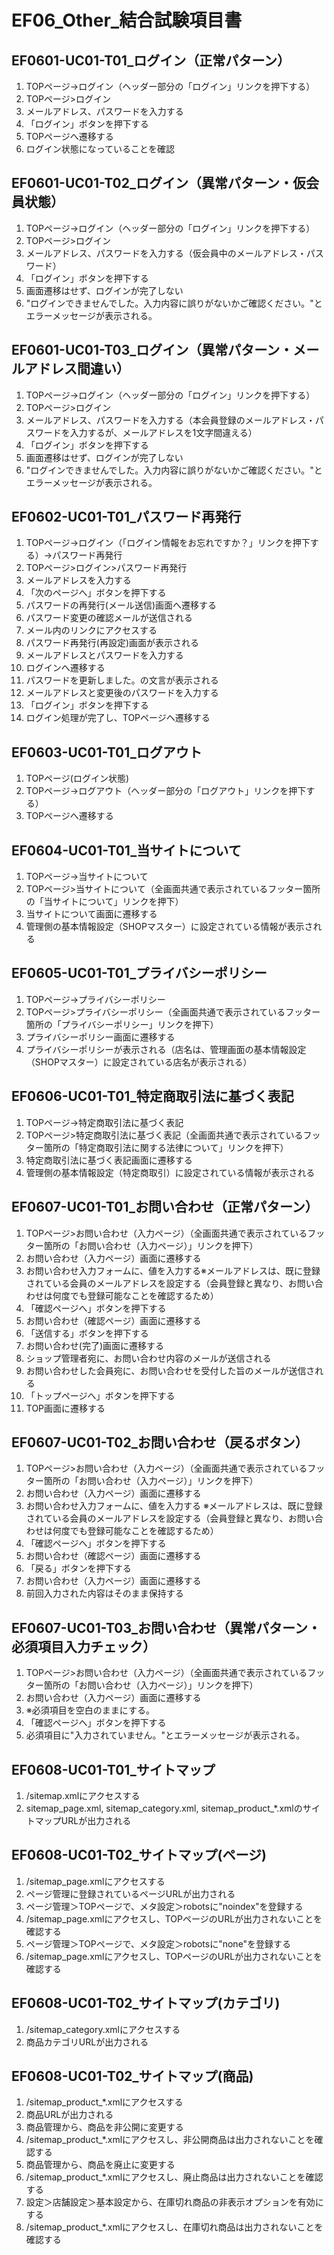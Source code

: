 # EF06_Other_結合試験項目書

## EF0601-UC01-T01_ログイン（正常パターン）

1. TOPページ→ログイン（ヘッダー部分の「ログイン」リンクを押下する）
1. TOPページ>ログイン
1. メールアドレス、パスワードを入力する
1. 「ログイン」ボタンを押下する
1. TOPページへ遷移する
1. ログイン状態になっていることを確認

## EF0601-UC01-T02_ログイン（異常パターン・仮会員状態）

1. TOPページ→ログイン（ヘッダー部分の「ログイン」リンクを押下する）
1. TOPページ>ログイン
1. メールアドレス、パスワードを入力する（仮会員中のメールアドレス・パスワード）
1. 「ログイン」ボタンを押下する
1. 画面遷移はせず、ログインが完了しない
1. "ログインできませんでした。入力内容に誤りがないかご確認ください。"とエラーメッセージが表示される。

## EF0601-UC01-T03_ログイン（異常パターン・メールアドレス間違い）

1. TOPページ→ログイン（ヘッダー部分の「ログイン」リンクを押下する）
1. TOPページ>ログイン
1. メールアドレス、パスワードを入力する（本会員登録のメールアドレス・パスワードを入力するが、メールアドレスを1文字間違える）
1. 「ログイン」ボタンを押下する
1. 画面遷移はせず、ログインが完了しない
1. "ログインできませんでした。入力内容に誤りがないかご確認ください。"とエラーメッセージが表示される。

## EF0602-UC01-T01_パスワード再発行

1. TOPページ→ログイン（「ログイン情報をお忘れですか？」リンクを押下する）→パスワード再発行
1. TOPページ>ログイン>パスワード再発行
1. メールアドレスを入力する
1. 「次のページへ」ボタンを押下する
1. パスワードの再発行(メール送信)画面へ遷移する
1. パスワード変更の確認メールが送信される
1. メール内のリンクにアクセスする
1. パスワード再発行(再設定)画面が表示される
1. メールアドレスとパスワードを入力する
1. ログインへ遷移する
1. パスワードを更新しました。の文言が表示される
1. メールアドレスと変更後のパスワードを入力する
1. 「ログイン」ボタンを押下する
1. ログイン処理が完了し、TOPページヘ遷移する

## EF0603-UC01-T01_ログアウト

1. TOPページ(ログイン状態)
1. TOPページ→ログアウト（ヘッダー部分の「ログアウト」リンクを押下する）
1. TOPページへ遷移する

## EF0604-UC01-T01_当サイトについて

1. TOPページ→当サイトについて
1. TOPページ>当サイトについて（全画面共通で表示されているフッター箇所の「当サイトについて」リンクを押下）
1. 当サイトについて画面に遷移する
1. 管理側の基本情報設定（SHOPマスター）に設定されている情報が表示される

## EF0605-UC01-T01_プライバシーポリシー

1. TOPページ→プライバシーポリシー
1. TOPページ>プライバシーポリシー（全画面共通で表示されているフッター箇所の「プライバシーポリシー」リンクを押下）
1. プライバシーポリシー画面に遷移する
1. プライバシーポリシーが表示される（店名は、管理画面の基本情報設定（SHOPマスター）に設定されている店名が表示される）

## EF0606-UC01-T01_特定商取引法に基づく表記

1. TOPページ→特定商取引法に基づく表記
1. TOPページ>特定商取引法に基づく表記（全画面共通で表示されているフッター箇所の「特定商取引法に関する法律について」リンクを押下）
1. 特定商取引法に基づく表記画面に遷移する
1. 管理側の基本情報設定（特定商取引）に設定されている情報が表示される

## EF0607-UC01-T01_お問い合わせ（正常パターン）

1. TOPページ>お問い合わせ（入力ページ）（全画面共通で表示されているフッター箇所の「お問い合わせ（入力ページ）」リンクを押下）
1. お問い合わせ（入力ページ）画面に遷移する
1. お問い合わせ入力フォームに、値を入力する※メールアドレスは、既に登録されている会員のメールアドレスを設定する（会員登録と異なり、お問い合わせは何度でも登録可能なことを確認するため）
1. 「確認ページへ」ボタンを押下する
1. お問い合わせ（確認ページ）画面に遷移する
1. 「送信する」ボタンを押下する
1. お問い合わせ(完了)画面に遷移する
1. ショップ管理者宛に、お問い合わせ内容のメールが送信される
1. お問い合わせした会員宛に、お問い合わせを受付した旨のメールが送信される
1. 「トップページへ」ボタンを押下する
1. TOP画面に遷移する

## EF0607-UC01-T02_お問い合わせ（戻るボタン）

1. TOPページ>お問い合わせ（入力ページ）（全画面共通で表示されているフッター箇所の「お問い合わせ（入力ページ）」リンクを押下）
1. お問い合わせ（入力ページ）画面に遷移する
1. お問い合わせ入力フォームに、値を入力する ※メールアドレスは、既に登録されている会員のメールアドレスを設定する（会員登録と異なり、お問い合わせは何度でも登録可能なことを確認するため）
1. 「確認ページへ」ボタンを押下する
1. お問い合わせ（確認ページ）画面に遷移する
1. 「戻る」ボタンを押下する
1. お問い合わせ（入力ページ）画面に遷移する
1. 前回入力された内容はそのまま保持する

## EF0607-UC01-T03_お問い合わせ（異常パターン・必須項目入力チェック）

1. TOPページ>お問い合わせ（入力ページ）（全画面共通で表示されているフッター箇所の「お問い合わせ（入力ページ）」リンクを押下）
1. お問い合わせ（入力ページ）画面に遷移する
1. ※必須項目を空白のままにする。
1. 「確認ページへ」ボタンを押下する
1. 必須項目に"入力されていません。"とエラーメッセージが表示される。

## EF0608-UC01-T01_サイトマップ

1. /sitemap.xmlにアクセスする
1. sitemap_page.xml, sitemap_category.xml, sitemap_product_*.xmlのサイトマップURLが出力される

## EF0608-UC01-T02_サイトマップ(ページ)

1. /sitemap_page.xmlにアクセスする
1. ページ管理に登録されているページURLが出力される
1. ページ管理＞TOPページで、メタ設定＞robotsに"noindex"を登録する
1. /sitemap_page.xmlにアクセスし、TOPページのURLが出力されないことを確認する
1. ページ管理＞TOPページで、メタ設定＞robotsに"none"を登録する
1. /sitemap_page.xmlにアクセスし、TOPページのURLが出力されないことを確認する

## EF0608-UC01-T02_サイトマップ(カテゴリ)

1. /sitemap_category.xmlにアクセスする
1. 商品カテゴリURLが出力される

## EF0608-UC01-T02_サイトマップ(商品)

1. /sitemap_product_*.xmlにアクセスする
1. 商品URLが出力される
1. 商品管理から、商品を非公開に変更する
1. /sitemap_product_*.xmlにアクセスし、非公開商品は出力されないことを確認する
1. 商品管理から、商品を廃止に変更する
1. /sitemap_product_*.xmlにアクセスし、廃止商品は出力されないことを確認する
1. 設定＞店舗設定＞基本設定から、在庫切れ商品の非表示オプションを有効にする
1. /sitemap_product_*.xmlにアクセスし、在庫切れ商品は出力されないことを確認する

